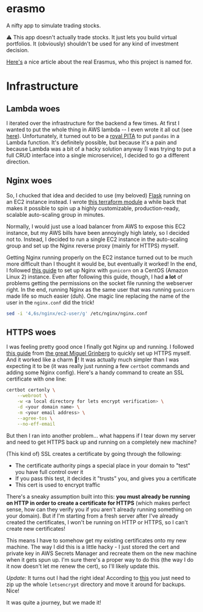 # erasmo

A nifty app to simulate trading stocks.

:warning: This app doesn't actually trade stocks. It just lets you build virtual portfolios. It (obviously) shouldn't be used for any kind of investment decision.

[Here's](https://www.economist.com/christmas-specials/2020/12/19/erasmuss-teachings-are-still-pertinent-today) a nice article about the real Erasmus, who this project is named for.


# Infrastructure

## Lambda woes

I iterated over the infrastructure for the backend a few times. At first I wanted to put the whole thing in AWS lambda -- I even wrote it all out (see [here](https://github.com/zack-klein/erasmo/blob/4f2c5bda0a41510a7af3c63aaded420b1d006d9e/backend/handler.py)). Unfortunately, it turned out to be a [royal PITA](https://stackoverflow.com/questions/53824556/how-to-install-numpy-and-pandas-for-aws-lambdas) to put `pandas` in a Lambda function. It's definitely possible, but because it's a pain and because Lambda was a bit of a hacky solution anyway (I was trying to put a full CRUD interface into a single microservice), I decided to go a different direction.

## Nginx woes

So, I chucked that idea and decided to use (my beloved) [Flask](https://flask.palletsprojects.com/en/1.1.x/) running on an EC2 instance instead. I wrote [this terraform module](https://github.com/zack-klein/ec2-instance) a while back that makes it possible to spin up a highly customizable, production-ready, scalable auto-scaling group in minutes. 

Normally, I would just use a load balancer from AWS to expose this EC2 instance, but my AWS bills have been annoyingly high lately, so I decided not to. Instead, I decided to run a single EC2 instance in the auto-scaling group and set up the Nginx reverse proxy (mainly for HTTPS) myself. 

Getting Nginx running properly on the EC2 instance turned out to be much more difficult than I thought it would be, but eventually it worked! In the end, I followed [this guide](https://www.digitalocean.com/community/tutorials/how-to-serve-flask-applications-with-gunicorn-and-nginx-on-centos-7) to set up Nginx with `gunicorn` on a CentOS (Amazon Linux 2) instance. Even after following this guide, though, I had **a lot** of problems getting the permissions on the socket file running the webserver right.  In the end, running Nginx as the same user that was running `gunicorn` made life so much easier (duh).  One magic line replacing the name of the user in the `nginx.conf` did the trick!

```bash
sed -i '4,6s/nginx/ec2-user/g' /etc/nginx/nginx.conf
```

## HTTPS woes

I was feeling pretty good once I finally got Nginx up and running. I followed [this guide](https://blog.miguelgrinberg.com/post/running-your-flask-application-over-https) from [the great Miguel Grinberg](https://blog.miguelgrinberg.com/) to quickly set up HTTPS myself. And it worked like a charm :partying_face:! It was actually much simpler than I was expecting it to be (it was really just running a few `certbot` commands and adding some Nginx config).  Here's a handy command to create an SSL certificate with one line:

```bash
certbot certonly \
	--webroot \
	-w <a local directory for lets encrypt verification> \
	-d <your domain name> \
	-m <your email address> \
	--agree-tos \
	--no-eff-email
```

But then I ran into another problem... what happens if I tear down my server and need to get HTTPS back up and running on a completely new machine?

(This kind of) SSL creates a certificate by going through the following:

- The certificate authority pings a special place in your domain to "test" you have full control over it
- If you pass this test, it decides it "trusts" you, and gives you a certificate
- This cert is used to encrypt traffic

There's a sneaky assumption built into this: **you must already be running on HTTP in order to create a certificate for HTTPS** (which makes perfect sense, how can they verify you if you aren't already running something on your domain). But if I'm starting from a fresh server after I've already created the certificates, I won't be running on HTTP or HTTPS, so I can't create new certificates!

This means I have to somehow get my existing certificates onto my new machine. The way I did this is a little hacky - I just stored the cert and private key in AWS Secrets Manager and recreate them on the new machine when it gets spun up. I'm sure there's a proper way to do this (the way I do it now doesn't let me renew the cert), so I'll likely update this.

*Update:* It turns out I had the right idea! According to [this](https://community.letsencrypt.org/t/move-to-another-server/77985/6) you just need to zip up the whole `letsencrypt` directory and move it around for backups. Nice!

It was quite a journey, but we made it!